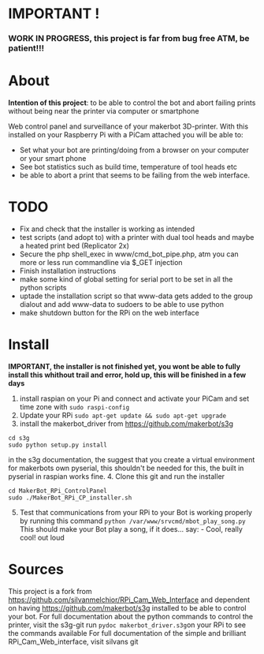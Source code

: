 # IMPORTANT !
### WORK IN PROGRESS, this project is far from bug free ATM, be patient!!!

# About
<b>Intention of this project</b>: to be able to control the bot and abort failing prints without being near the printer via computer or smartphone

Web control panel and surveillance of your makerbot 3D-printer.
With this installed on your Raspberry Pi with a PiCam attached you will be able to:
 - Set what your bot are printing/doing from a browser on your computer or your smart phone
 - See bot statistics such as build time, temperature of tool heads etc
 - be able to abort a print that seems to be failing from the web interface.

# TODO
 - Fix and check that the installer is working as intended
 - test scripts (and adopt to) with a printer with dual tool heads and maybe a heated print bed (Replicator 2x)
 - Secure the php shell_exec in www/cmd_bot_pipe.php, atm you can more or less run commandline via $_GET injection
 - Finish installation instructions
 - make some kind of global setting for serial port to be set in all the python scripts
 - uptade the installation script so that www-data gets added to the group dialout and add www-data to sudoers to be able to use python
 - make shutdown button for the RPi on the web interface

# Install
<b>IMPORTANT, the installer is not finished yet, you wont be able to fully install this whithout trail and error, hold up, this will be finished in a few days</b>

1. 	install raspian on your Pi and connect and activate your PiCam and set time zone with 
```sudo raspi-config```
2.	Update your RPi
```sudo apt-get update && sudo apt-get upgrade```
3. 	install the makerbot_driver from https://github.com/makerbot/s3g
```git clone https://github.com/makerbot/s3g
cd s3g
sudo python setup.py install
```

in the s3g documentation, the suggest that you create a virtual environment for makerbots own pyserial, this shouldn't be needed for this, the built in pyserial in raspian works fine.
4. 	Clone this git and run the installer
```git clone https://github.com/ndit-dev/MakerBot_RPi_ControlPanel
cd MakerBot_RPi_ControlPanel
sudo ./MakerBot_RPi_CP_installer.sh
```
5. 	Test that communications from your RPi to your Bot is working properly by running this command
	```python /var/www/srvcmd/mbot_play_song.py```
	This should make your Bot play a song, if it does... say: - Cool, really cool! out loud

# Sources
This project is a fork from https://github.com/silvanmelchior/RPi_Cam_Web_Interface and dependent on having https://github.com/makerbot/s3g installed to be able to control your bot. 
For full documentation about the python commands to control the printer, visit the s3g-git
run ```pydoc makerbot_driver.s3g```on your RPi to see the commands available
For full documentation of the simple and brilliant RPi_Cam_Web_interface, visit silvans git
